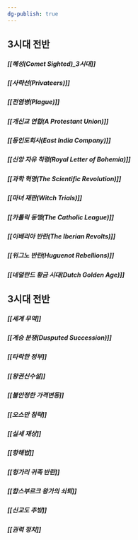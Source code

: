 ```yaml
---
dg-publish: true
---
```

## 3시대 전반

##### [[혜성(Comet Sighted)_3시대]]
##### [[사략선(Privateers)]]
##### [[전염병(Plague)]]
##### [[개신교 연합(A Protestant Union)]]
##### [[동인도회사(East India Company)]]
##### [[신앙 자유 칙령(Royal Letter of Bohemia)]]
##### [[과학 혁명(The Scientific Revolution)]]
##### [[마녀 재판(Witch Trials)]]
##### [[카톨릭 동맹(The Catholic League)]]
##### [[이베리아 반란(The Iberian Revolts)]]
##### [[위그노 반란(Huguenot Rebellions)]]
##### [[네덜란드 황금 시대(Dutch Golden Age)]]

## 3시대 전반

##### [[세계 무역]]
##### [[계승 분쟁(Dusputed Succession)]]
##### [[타락한 정부]]
##### [[왕권신수설]]
##### [[불안정한 가격변동]]
##### [[오스만 침략]]
##### [[실세 재상]]
##### [[항해법]]
##### [[헝가리 귀족 반란]]
##### [[합스부르크 왕가의 쇠퇴]]
##### [[신교도 추방]]
##### [[권력 정치]]





